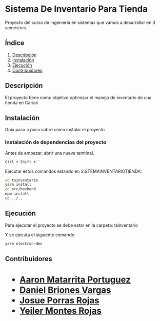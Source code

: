 # Sistema De Inventario Para Tienda
Proyecto del curso de ingeniería en sistemas que vamos a desarrollar en 3 semestres.

## Índice
1. [Descripción](#descripción)
2. [Instalación](#instalación)
3. [Ejecución](#ejecución)
4. [Contribuidores](#contribuidores)

## Descripción
El proyecto tiene como objetivo optimizar el manejo de inventario de una tienda en Cariari


## Instalación
Guía paso a paso sobre cómo instalar el proyecto.
### Instalación de dependencias del proyecto

Antes de empezar, abrir una nueva terminal. 
```bash
Ctrl + Shift + `
```
Ejecutar estos comandos estando en SISTEMAINVENTARIOTIENDA:

```bash
cd tsinventario
yarn install
cd src/backend
npm install
cd ../..
```

## Ejecución
Para ejecutar el proyecto se debe estar en la carpeta:
tsinventario

Y se ejecuta el siguiente comando:
```bash
yarn electron-dev
```

## Contribuidores
<h1>
<p>
    <ul>
        <li><a href="#">Aaron Matarrita Portuguez</a></li>
        <li><a href="https://github.com/A-BrionesVargas">Daniel Briones Vargas</a></li>
        <li><a href="#">Josue Porras Rojas</a></li>
        <li><a href="#">Yeiler Montes Rojas</a></li>
    </ul>
</p>
</h1>
